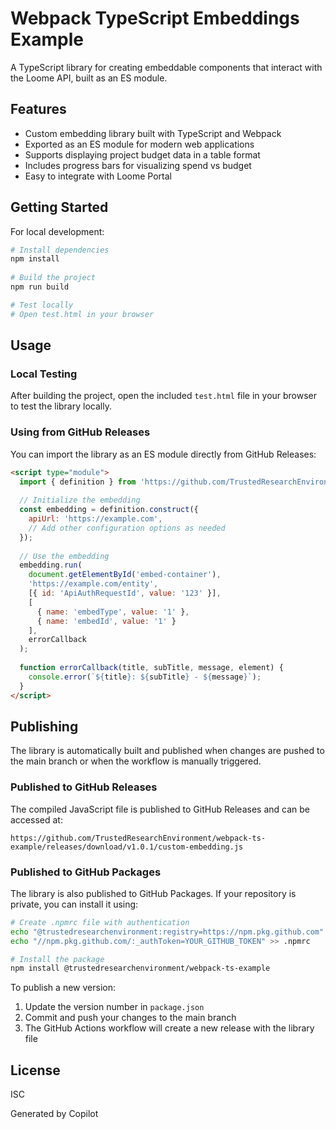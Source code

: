# Webpack TypeScript Embeddings Example

A TypeScript library for creating embeddable components that interact with the Loome API, built as an ES module.

## Features

- Custom embedding library built with TypeScript and Webpack
- Exported as an ES module for modern web applications
- Supports displaying project budget data in a table format
- Includes progress bars for visualizing spend vs budget
- Easy to integrate with Loome Portal

## Getting Started

For local development:

```bash
# Install dependencies
npm install
 
# Build the project
npm run build

# Test locally
# Open test.html in your browser
```

## Usage

### Local Testing

After building the project, open the included `test.html` file in your browser to test the library locally.

### Using from GitHub Releases

You can import the library as an ES module directly from GitHub Releases:

```html
<script type="module">
  import { definition } from 'https://github.com/TrustedResearchEnvironment/webpack-ts-example/releases/download/v1.0.1/custom-embedding.js';
  
  // Initialize the embedding
  const embedding = definition.construct({
    apiUrl: 'https://example.com',
    // Add other configuration options as needed
  });
  
  // Use the embedding
  embedding.run(
    document.getElementById('embed-container'),
    'https://example.com/entity',
    [{ id: 'ApiAuthRequestId', value: '123' }],
    [
      { name: 'embedType', value: '1' },
      { name: 'embedId', value: '1' }
    ],
    errorCallback
  );
  
  function errorCallback(title, subTitle, message, element) {
    console.error(`${title}: ${subTitle} - ${message}`);
  }
</script>
```

## Publishing

The library is automatically built and published when changes are pushed to the main branch or when the workflow is manually triggered.

### Published to GitHub Releases

The compiled JavaScript file is published to GitHub Releases and can be accessed at:
```
https://github.com/TrustedResearchEnvironment/webpack-ts-example/releases/download/v1.0.1/custom-embedding.js
```

### Published to GitHub Packages

The library is also published to GitHub Packages. If your repository is private, you can install it using:

```bash
# Create .npmrc file with authentication
echo "@trustedresearchenvironment:registry=https://npm.pkg.github.com" > .npmrc
echo "//npm.pkg.github.com/:_authToken=YOUR_GITHUB_TOKEN" >> .npmrc

# Install the package
npm install @trustedresearchenvironment/webpack-ts-example
```

To publish a new version:

1. Update the version number in `package.json`
2. Commit and push your changes to the main branch
3. The GitHub Actions workflow will create a new release with the library file

## License

ISC

Generated by Copilot